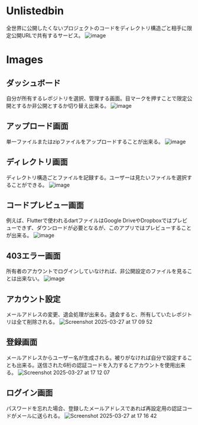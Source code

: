 # Unlistedbin
全世界に公開したくないプロジェクトのコードをディレクトリ構造ごと相手に限定公開URLで共有するサービス。
![image](https://github.com/user-attachments/assets/c318b809-20cc-47e3-88a0-f1f34461f3fb)


# Images
## ダッシュボード
自分が所有するレポジトリを選択、管理する画面。目マークを押すことで限定公開とするか非公開とするか切り替え出来る。
![image](https://github.com/user-attachments/assets/0888f984-f9d1-4c9d-9fa3-07fe2abe97d4)
## アップロード画面
単一ファイルまたはzipファイルをアップロードすることが出来る。 
![image](https://github.com/user-attachments/assets/8c4a768a-2ff4-4591-8b9e-dac0f71892c0)
## ディレクトリ画面
ディレクトリ構造ごとファイルを記録する。ユーザーは見たいファイルを選択することができる。
![image](https://github.com/user-attachments/assets/b2213028-c7b0-4143-8da2-bde298425433)
## コードプレビュー画面
例えば、Flutterで使われるdartファイルはGoogle DriveやDropboxではプレビューできず、ダウンロードが必要となるが、このアプリではプレビューすることが出来る。
![image](https://github.com/user-attachments/assets/5a7eded2-727b-4e1c-9931-b9a6858e88ba)
## 403エラー画面
所有者のアカウントでログインしていなければ、非公開設定のファイルを見ることは出来ない。
![image](https://github.com/user-attachments/assets/19295937-fbe7-47cf-9317-f39320f12098)
## アカウント設定
メールアドレスの変更、退会処理が出来る。退会すると、所有していたレポジトリは全て削除される。
![Screenshot 2025-03-27 at 17 09 52](https://github.com/user-attachments/assets/0e707f9a-6158-43ae-840c-bf402c701a0e)
## 登録画面
メールアドレスからユーザー名が生成される。被りがなければ自分で設定することも出来る。送信された6桁の認証コードを入力するとアカウントを使用出来る。
![Screenshot 2025-03-27 at 17 12 07](https://github.com/user-attachments/assets/361c975b-a19f-47cf-b86f-ad71e27e31d0)
## ログイン画面
パスワードを忘れた場合、登録したメールアドレスであれば再設定用の認証コードがメールに送られる。
![Screenshot 2025-03-27 at 17 16 42](https://github.com/user-attachments/assets/cf112b4a-623f-41eb-9055-5561ad810ed1)


